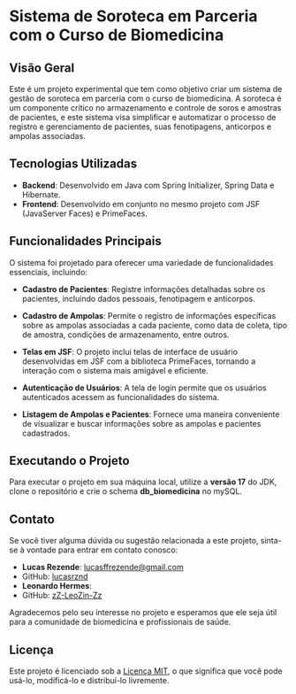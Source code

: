 # Sistema de Soroteca em Parceria com o Curso de Biomedicina

<!-- <p align="center">
  <img src="soroteca.jpg" alt="Sistema de Soroteca">
</p> -->

## Visão Geral

Este é um projeto experimental que tem como objetivo criar um sistema de gestão de soroteca em parceria com o curso de biomedicina. A soroteca é um componente crítico no armazenamento e controle de soros e amostras de pacientes, e este sistema visa simplificar e automatizar o processo de registro e gerenciamento de pacientes, suas fenotipagens, anticorpos e ampolas associadas.

## Tecnologias Utilizadas

- **Backend**: Desenvolvido em Java com Spring Initializer, Spring Data e Hibernate.
- **Frontend**: Desenvolvido em conjunto no mesmo projeto com JSF (JavaServer Faces) e PrimeFaces.

## Funcionalidades Principais

O sistema foi projetado para oferecer uma variedade de funcionalidades essenciais, incluindo:

- **Cadastro de Pacientes**: Registre informações detalhadas sobre os pacientes, incluindo dados pessoais, fenotipagem e anticorpos.

- **Cadastro de Ampolas**: Permite o registro de informações específicas sobre as ampolas associadas a cada paciente, como data de coleta, tipo de amostra, condições de armazenamento, entre outros.

- **Telas em JSF**: O projeto inclui telas de interface de usuário desenvolvidas em JSF com a biblioteca PrimeFaces, tornando a interação com o sistema mais amigável e eficiente.

- **Autenticação de Usuários**: A tela de login permite que os usuários autenticados acessem as funcionalidades do sistema.

- **Listagem de Ampolas e Pacientes**: Fornece uma maneira conveniente de visualizar e buscar informações sobre as ampolas e pacientes cadastrados.

## Executando o Projeto

Para executar o projeto em sua máquina local, utilize a <b>versão 17</b> do JDK, clone o repositório e crie o schema <b>db_biomedicina</b> no mySQL.

## Contato

Se você tiver alguma dúvida ou sugestão relacionada a este projeto, sinta-se à vontade para entrar em contato conosco:

- **Lucas Rezende**: lucasffrezende@gmail.com
- GitHub: [lucasrznd](https://github.com/lucasrznd)
- **Leonardo Hermes**:
- GitHub: [zZ-LeoZin-Zz](https://github.com/zZ-LeoZin-Zz)

Agradecemos pelo seu interesse no projeto e esperamos que ele seja útil para a comunidade de biomedicina e profissionais de saúde.

## Licença

Este projeto é licenciado sob a [Licença MIT](LICENSE), o que significa que você pode usá-lo, modificá-lo e distribuí-lo livremente.
